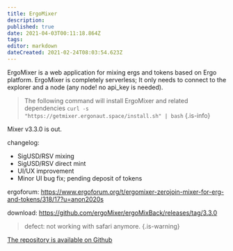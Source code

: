 ```yaml
---
title: ErgoMixer
description: 
published: true
date: 2021-04-03T00:11:18.864Z
tags: 
editor: markdown
dateCreated: 2021-02-24T08:03:54.623Z
---
```


ErgoMixer is a web application for mixing ergs and tokens based on Ergo platform. ErgoMixer is completely serverless; It only needs to connect to the explorer and a node (any node! no api_key is needed).


> The following command will install ErgoMixer and related dependencies
>`curl -s "https://getmixer.ergonaut.space/install.sh" | bash`
{.is-info}



Mixer v3.3.0 is out.

changelog:
- SigUSD/RSV mixing
- SigUSD/RSV direct mint
- UI/UX improvement
- Minor UI bug fix; pending deposit of tokens



ergoforum: https://www.ergoforum.org/t/ergomixer-zerojoin-mixer-for-erg-and-tokens/318/17?u=anon2020s

download: https://github.com/ergoMixer/ergoMixBack/releases/tag/3.3.0

> defect: not working with safari anymore.
{.is-warning}

[The repository is available on Github](https://github.com/ergoMixer/ergoMixBack)
